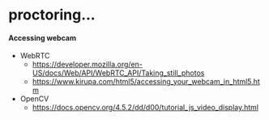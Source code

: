 # proctoring...

#### Accessing webcam
- WebRTC
    - https://developer.mozilla.org/en-US/docs/Web/API/WebRTC_API/Taking_still_photos
    - https://www.kirupa.com/html5/accessing_your_webcam_in_html5.htm
- OpenCV
    - https://docs.opencv.org/4.5.2/dd/d00/tutorial_js_video_display.html
